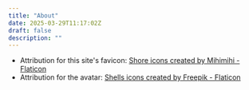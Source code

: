 ```yaml
---
title: "About"
date: 2025-03-29T11:17:02Z
draft: false
description: ""
---
```


* Attribution for this site's favicon:
<a href="https://www.flaticon.com/free-icons/shore" title="shore icons">Shore icons created by Mihimihi - Flaticon</a>
* Attribution for the avatar:
<a href="https://www.flaticon.com/free-icons/shells" title="shells icons">Shells icons created by Freepik - Flaticon</a>